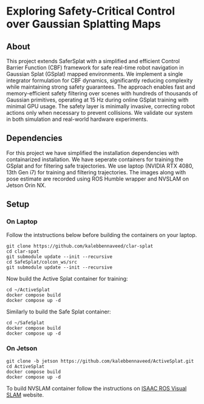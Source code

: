 # Exploring Safety-Critical Control over Gaussian Splatting Maps

## About
This project extends SaferSplat with a simplified and efficient Control Barrier Function (CBF) framework for safe real-time robot navigation in Gaussian Splat (GSplat) mapped environments. We implement a single integrator formulation for CBF dynamics, significantly reducing complexity while maintaining strong safety guarantees. The approach enables fast and memory-efficient safety filtering over scenes with hundreds of thousands of Gaussian primitives, operating at 15 Hz during online GSplat training with minimal GPU usage. The safety layer is minimally invasive, correcting robot actions only when necessary to prevent collisions. We validate our system in both simulation and real-world hardware experiments.

## Dependencies
For this project we have simplified the installation dependencies with containarized installation. We have seperate containers for training the GSplat and for filtering safe trajectories. We use laptop (NVIDIA RTX 4080, 13th Gen i7) for training and filtering trajectories. The images along with pose estimate are recorded using ROS Humble wrapper and NVSLAM on Jetson Orin NX.

## Setup

### On Laptop
Follow the intstructions below before building the containers on your laptop.

```
git clone https://github.com/kalebbennaveed/clar-splat
cd clar-spat
git submodule update --init --recursive
cd SafeSplat/colcon_ws/src
git submodule update --init --recursive
```

Now build the Active Splat container for training:

```
cd ~/ActiveSplat
docker compose build
docker compose up -d
```

Similarly to build the Safe Splat container:

```
cd ~/SafeSplat
docker compose build
docker compose up -d
```

### On Jetson

```
git clone -b jetson https://github.com/kalebbennaveed/ActiveSplat.git
cd ActiveSplat
docker compose build
docker compose up -d
```

To build NVSLAM container follow the instructions on [ISAAC ROS Visual SLAM](https://github.com/NVIDIA-ISAAC-ROS/isaac_ros_visual_slam) website.



